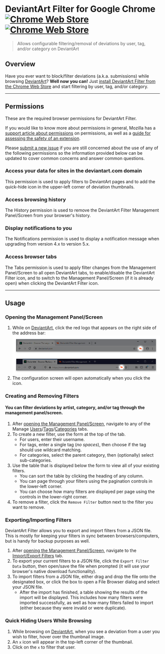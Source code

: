 # DeviantArt Filter for Google Chrome [![Chrome Web Store][chrome-image-version]][chrome-url] [![Chrome Web Store][chrome-image-download]][chrome-url]

> Allows configurable filtering/removal of deviations by user, tag, and/or category on DeviantArt

## Overview
Have you ever want to block/filter deviations (a.k.a. submissions) while browsing [DeviantArt](https://www.deviantart.com)? **Well now you can!** Just [install DeviantArt Filter from the Chrome Web Store][chrome-url] and start filtering by user, tag, and/or category.

* * *

## Permissions
These are the required browser permissions for DeviantArt Filter.

If you would like to know more about permissions in general, Mozilla has a [support article about permissions](https://support.mozilla.org/en-US/kb/permission-request-messages-firefox-extensions) on permissions, as well as a [guide for assessing the safety of an extension](https://support.mozilla.org/en-US/kb/tips-assessing-safety-extension).

Please [submit a new issue](https://github.com/rthaut/deviantART-Filter/issues/new) if you are still concerned about the use of any of the following permissions so the information provided below can be updated to cover common concerns and answer common questions.

###  Access your data for sites in the deviantart.com domain
This permission is used to apply filters to DeviantArt pages and to add the quick-hide icon in the upper-left corner of deviation thumbnails.

###  Access browsing history
The History permission is used to remove the DeviantArt Filter Management Panel/Screen from your browser's history.

###  Display notifications to you
The Notifications permission is used to display a notification message when upgrading from version 4.x to version 5.x.

###  Access browser tabs
The Tabs permission is used to apply filter changes from the Management Panel/Screen to all open DeviantArt tabs, to enable/disable the DeviantArt Filter icon, and to switch to the Management Panel/Screen (if it is already open) when clicking the DeviantArt Filter icon.

* * *

## Usage

### Opening the Management Panel/Screen
1. While on [DeviantArt](https://www.deviantart.com), click the red logo that appears on the right side of the address bar:
![DeviantArt Filter Page Action Demo](https://raw.githubusercontent.com/rthaut/deviantART-Filter/master/screenshots/Page-Action-Demo.png)
2. The configuration screen will open automatically when you click the icon.

### Creating and Removing Filters
#### You can filter deviations by artist, category, and/or tag through the management panel/screen.
1. After [opening the Management Panel/Screen](#opening-the-management-panelscreen), navigate to any of the Manage [Users](#manage-users-page)/[Tags](#manage-tags-page)/[Categories](#manage-categories-page) tabs.
2. To create a new filter, use the form at the top of the tab.
    - For users, enter their username.
    - For tags, enter a single tag (*no spaces*), then choose if the tag should use wildcard matching.
    - For categories, select the parent category, then (optionally) select sub-categories.
3. Use the table that is displayed below the form to view all of your existing filters.
    - You can sort the table by clicking the heading of any column.
    - You can page through your filters using the pagination controls in the lower-left corner.
    - You can choose how many filters are displayed per page using the controls in the lower-right corner.
4. To remove a filter, click the `Remove Filter` button next to the filter you want to remove.

### Exporting/Importing Filters
DeviantArt Filter allows you to export and import filters from a JSON file. This is mostly for keeping your filters in sync between browsers/computers, but is handy for backup purposes as well.
1. After [opening the Management Panel/Screen](#opening-the-management-panelscreen), navigate to the [Import/Export Filters](#importexport-filters-page) tab.
2. To export your current filters to a JSON file, click the `Export Filter Data` button, then open/save the file when prompted (it will use your browser's native download functionality).
3. To import filters from a JSON file, either drag and drop the file onto the designated box, or click the box to open a File Browser dialog and select your JSON file.
    - After the import has finished, a table showing the results of the import will be displayed. This includes how many filters were imported successfully, as well as how many filters failed to import (either because they were invalid or were duplicate).

### Quick Hiding Users While Browsing
1. While browsing on [DeviantArt](https://www.deviantart.com), when you see a deviation from a user you wish to filter, hover over the thumbnail image.
2. An `x` icon will appear in the top-left corner of the thumbnail.
3. Click on the `x` to filter that user.

[chrome-url]: https://chrome.google.com/webstore/detail/deviantart-filter/odlmamilbohnpnoomjclomghphbajikp
[chrome-image-download]: https://img.shields.io/chrome-web-store/d/odlmamilbohnpnoomjclomghphbajikp.svg
[chrome-image-version]: https://img.shields.io/chrome-web-store/v/odlmamilbohnpnoomjclomghphbajikp.svg
